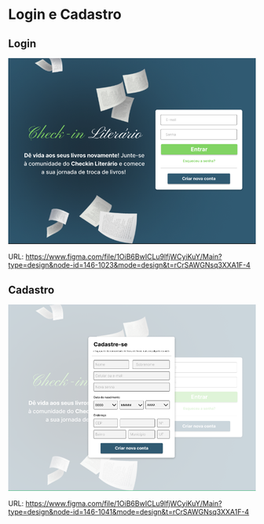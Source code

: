 # Login e Cadastro

## Login

![Alt text](./imgs/image-7.png)

URL: https://www.figma.com/file/1OiB6BwICLu9lfjWCyiKuY/Main?type=design&node-id=146-1023&mode=design&t=rCrSAWGNsq3XXA1F-4

## Cadastro

![Alt text](./imgs/image-8.png)

URL: https://www.figma.com/file/1OiB6BwICLu9lfjWCyiKuY/Main?type=design&node-id=146-1041&mode=design&t=rCrSAWGNsq3XXA1F-4